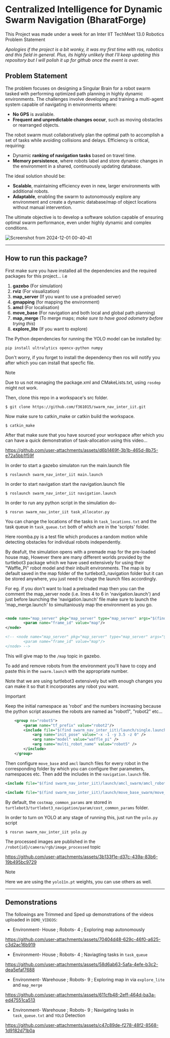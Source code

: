 # Centralized Intelligence for Dynamic Swarm Navigation (BharatForge)

This Project was made under a week for an Inter IIT TechMeet 13.0 Robotics Problem Statement

_Apologies if the project is a bit wonky, it was my first time with ros, robotics and this field in general. Plus, its highly unlikely that I'll keep updating this repository but I will polish it up for github once the event is over._

## Problem Statement

The problem focuses on designing a Singular Brain for a robot swarm tasked with performing optimized path planning in highly dynamic environments. The challenges involve developing and training a multi-agent system capable of navigating in environments where:
* **No GPS** is available.
* **Frequent and unpredictable changes occur**, such as moving obstacles or rearranged objects.

The robot swarm must collaboratively plan the optimal path to accomplish a set of tasks while avoiding collisions and delays. Efficiency is critical, requiring:
* Dynamic **ranking of navigation tasks** based on travel time.
* **Memory persistence**, where robots label and store dynamic changes in the environment in a shared, continuously updating database.
  
The ideal solution should be:
* **Scalable**, maintaining efficiency even in new, larger environments with additional robots.
* **Adaptable**, enabling the swarm to autonomously explore any environment and create a dynamic database/map of object locations without manual intervention.

The ultimate objective is to develop a software solution capable of ensuring optimal swarm performance, even under highly dynamic and complex conditions.

![Screenshot from 2024-12-01 00-40-41](https://github.com/user-attachments/assets/e269155c-7f04-4f04-aa6a-09f65ffe2236)

***
## How to run this package?
First make sure you have installed all the dependencies and the required packages for this project... i.e
1. **gazebo** (For simulation)
2. **rviz** (For visualization)
3. **map_server** (If you want to use a preloaded server)
4. **gmapping** (for mapping the environment)
5. **amcl** (For localisation)
6. **move_base** (For navigation and both local and global path planning)
7. **map_merge** (To merge maps; _make sure to have good odometry before trying this_)
8. **explore_lite** (If you want to explore)

The Python dependencies for running the YOLO model can be installed by:
```
pip install ultralytics opencv-python numpy
```

Don't worry, if you forget to install the dependency then ros will notify you after which you can install that specfic file.
> [!NOTE]
> Due to us not managing the package.xml and CMakeLists.txt, using `rosdep` might not work.

Then, clone this repo in a workspace's src folder.
```
$ git clone https://github.com/f361015/swarm_nav_inter_iit.git
```
Now make sure to catkin_make or catkin build the workspace.
```
$ catkin_make
```
After that make sure that you have sourced your workspace after which you can have a quick demonstration of task-allocation using this video...


https://github.com/user-attachments/assets/d6b1469f-3b1b-465d-8b75-e72a5bb1f59f


In order to start a gazebo simulaton run the main.launch file
```
$ roslaunch swarm_nav_inter_iit main.launch
```
In order to start navigation start the navigation.launch file
```
$ roslaunch swarm_nav_inter_iit navigation.launch
```
In order to run any python script in the simulation do-
```
$ rosrun swarm_nav_inter_iit task_allocator.py
```
You can change the locations of the tasks in `task_locations.txt` and the task queue in `task_queue.txt` both of which are in the 'scripts' folder.

Here roomba.py is a test file which produces a  random motion while detecting obstacles for individual robots independently.

By deafult, the simulation opens with a premade map for the pre-loaded house map, However there are many different worlds provided by the turtlebot3 package which we have used extensively for using their "Waffle_Pi" robot model and their inbuilt environments. The map is by default saved in the map folder of the turtlebot3_navigation folder but it can be stored anywhere, you just need to chage the launch files accordingly.

For eg. if you don't want to load a preloaded map then you can the comment the map_server node (i.e. lines 4 to 6 in 'navigation.launch') and just before launching the 'navigation.launch' file make sure to launch the 'map_merge.launch' to simultaniously map the environment as you go.
```xml

<node name="map_server" pkg="map_server" type="map_server" args="$(find swarm_nav_inter_iit)/turtlebot3/turtlebot3_navigation/maps/map.yaml">
        <param name="frame_id" value="map"/>
</node>

<!-- <node name="map_server" pkg="map_server" type="map_server" args="$(find swarm_nav_inter_iit)/turtlebot3/turtlebot3_navigation/maps/map.yaml">
        <param name="frame_id" value="map"/>
</node> -->
```

This will give map to the `/map` topic in gazebo.

To add and remove robots from the environment you'll have to copy and paste this in the `swarm.launch` with the appropriate number.

Note that we are using turtlebot3 extensively but with enough changes you can make it so that it incorporates any robot you want.

> [!IMPORTANT]
> Keep the initial namespace as 'robot' and the numbers increasing because the python script assumes the robots are named as "robot1", "robot2" etc...

```xml
    <group ns="robot5">
        <param name="tf_prefix" value="robot2"/>
        <include file="$(find swarm_nav_inter_iit)/launch/single.launch" >
            <arg name="init_pose" value="-x -1 -y 3.5 -z 0" />
            <arg name="model" value="waffle_pi" />
            <arg name="multi_robot_name" value="robot5" />
        </include>
    </group>
```
Then configure `move_base` and `amcl` launch files for every robot in the corresponding folder by which you can configure ther parameters, namespaces etc. Then add the includes in the `navigation.launch` file.
```xml
<include file="$(find swarm_nav_inter_iit)/launch/amcl_swarm/amcl_robot5.launch" />

<include file="$(find swarm_nav_inter_iit)/launch/move_base_swarm/move_base_robot5.launch"/>
```

By default, the `costmap_common_params` are stored in `turtlebot3/turtlebot3_navigation/param/cost_common_params` folder.

In order to turn on YOLO at any stage of running this, just run the `yolo.py` script
```
$ rosrun swarm_nav_inter_iit yolo.py
```

The processed images are published in the `/robot{id}/camera/rgb/image_processed` topic


https://github.com/user-attachments/assets/3b133f1e-d37c-439a-83b6-19b495bc9729


> [!NOTE]
> Here we are using the `yolo11n.pt` weights, you can use others as well.

***
## Demonstrations
The followings are Trimmed and Sped up demonstrations of the videos uploaded in `DEMO_VIDEOS`:

* Environment- House ; Robots- 4 ; Exploring map autonomously


https://github.com/user-attachments/assets/70404d48-629c-46f0-a625-c3d2ac16b919


* Environment- House ; Robots- 4 ; Naviagting tasks in `task_queue`


https://github.com/user-attachments/assets/58d6ab63-5afa-4efe-b3c2-dea5efaf7688


* Environment- Warehouse ; Robots- 9 ; Exploring map in via `explore_lite` and `map_merge`


https://github.com/user-attachments/assets/611cfb48-2eff-464d-ba3a-ed47551ca513


* Environment- Warehouse ; Robots- 9 ; Navigating tasks in `task_queue.txt` and `YOLO` Detection


https://github.com/user-attachments/assets/c47c89de-f278-48f2-8568-1d9182d71b0a


